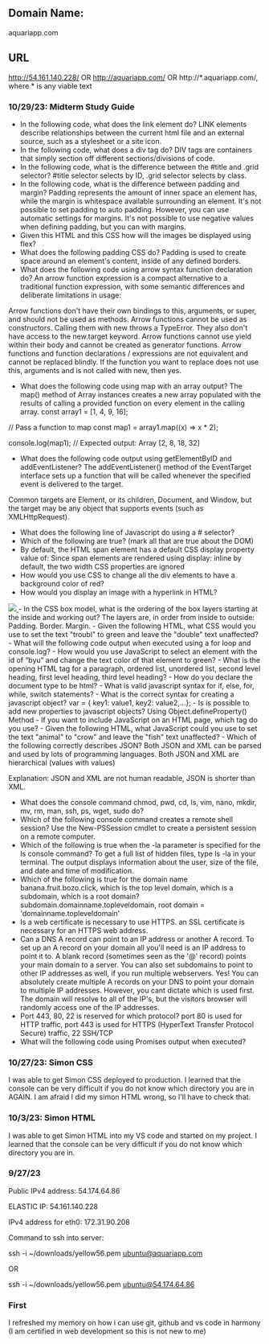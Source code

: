 ## Domain Name:
aquariapp.com



## URL
http://54.161.140.228/ OR http://aquariapp.com/ OR http://*.aquariapp.com/, where * is any viable text

### 10/29/23: Midterm Study Guide
- In the following code, what does the link element do? LINK elements describe relationships between the current html file and an external source, such as a stylesheet or a site icon.
- In the following code,  what does a div tag do? DIV tags are containers that simply section off different sections/divisions of code.
- In the following code, what is the difference between the #title and .grid selector? #title selector selects by ID, .grid selector selects by class.
- In the following code, what is the difference between padding and margin? Padding represents the amount of inner space an element has, while the margin is whitespace available surrounding an element. It's not possible to set padding to auto padding. However, you can use automatic settings for margins. It's not possible to use negative values when defining padding, but you can with margins.
- Given this HTML and this CSS how will the images be displayed using flex?
- What does the following padding CSS do? Padding is used to create space around an element's content, inside of any defined borders.
- What does the following code using arrow syntax function declaration do? An arrow function expression is a compact alternative to a traditional function expression, with some semantic differences and deliberate limitations in usage:

Arrow functions don't have their own bindings to this, arguments, or super, and should not be used as methods.
Arrow functions cannot be used as constructors. Calling them with new throws a TypeError. They also don't have access to the new.target keyword.
Arrow functions cannot use yield within their body and cannot be created as generator functions. Arrow functions and function declarations / expressions are not equivalent and cannot be replaced blindly.
If the function you want to replace does not use this, arguments and is not called with new, then yes.
- What does the following code using map with an array output? The map() method of Array instances creates a new array populated with the results of calling a provided function on every element in the calling array. 
const array1 = [1, 4, 9, 16];

// Pass a function to map
const map1 = array1.map((x) => x * 2);

console.log(map1);
// Expected output: Array [2, 8, 18, 32]

- What does the following code output using getElementByID and addEventListener?
The addEventListener() method of the EventTarget interface sets up a function that will be called whenever the specified event is delivered to the target.

Common targets are Element, or its children, Document, and Window, but the target may be any object that supports events (such as XMLHttpRequest).
- What does the following line of Javascript do using a # selector?
- Which of the following are true? (mark all that are true about the DOM)
- By default, the HTML span element has a default CSS display property value of: Since span elements are rendered using display: inline by default, the two width CSS properties are ignored
- How would you use CSS to change all the div elements to have a background color of red?
- How would you display an image with a hyperlink in HTML? 
<a href="https://www.educative.io" target="_blank">
      <img src="https://www.educative.io/static/imgs/logos/logoMarkv2.png">
    </a>
- In the CSS box model, what is the ordering of the box layers starting at the inside and working out?
The layers are, in order from inside to outside: Padding. Border. Margin.
- Given the following HTML, what CSS would you use to set the text "troubl" to green and leave the "double" text unaffected?
- What will the following code output when executed using a for loop and console.log?
- How would you use JavaScript to select an element with the id of “byu” and change the text color of that element to green?
- What is the opening HTML tag for a paragraph, ordered list, unordered list, second level heading, first level heading, third level heading?
- How do you declare the document type to be html?
- What is valid javascript syntax for if, else, for, while, switch statements?
- What is the correct syntax for creating a javascript object?
var <object-name> = { key1: value1, key2: value2,...};
- Is is possible to add new properties to javascript objects?
Using Object.defineProperty() Method
- If you want to include JavaScript on an HTML page, which tag do you use?
<script> and </script>
- Given the following HTML, what JavaScript could you use to set the text "animal" to "crow" and leave the "fish" text unaffected?
- Which of the following correctly describes JSON?
Both JSON and XML can be parsed and used by lots of programming languages.
Both JSON and XML are hierarchical (values with values)

 Explanation:  JSON and XML are not human readable, JSON is shorter than XML.
- What does the console command chmod, pwd, cd, ls, vim, nano, mkdir, mv, rm, man, ssh, ps, wget, sudo  do? 
- Which of the following console command creates a remote shell session?
Use the New-PSSession cmdlet to create a persistent session on a remote computer.
- Which of the following is true when the -la parameter is specified for the ls console command?
To get a full list of hidden files, type ls -la in your terminal. The output displays information about the user, size of the file, and date and time of modification.
- Which of the following is true for the domain name banana.fruit.bozo.click, which is the top level domain, which is a subdomain, which is a root domain? subdomain.domainname.topleveldomain, root domain = 'domainname.topleveldomain'
- Is a web certificate is necessary to use HTTPS. an SSL certificate is necessary for an HTTPS web address.
- Can a DNS A record can point to an IP address or another A record. To set up an A record on your domain all you'll need is an IP address to point it to. A blank record (sometimes seen as the '@' record) points your main domain to a server. You can also set subdomains to point to other IP addresses as well, if you run multiple webservers. Yes! You can absolutely create multiple A records on your DNS to point your domain to multiple IP addresses. However, you cant dictate which is used first. The domain will resolve to all of the IP's, but the visitors browser will randomly access one of the IP addresses.
- Port 443, 80, 22 is reserved for which protocol? port 80 is used for HTTP traffic, port 443 is used for HTTPS (HyperText Transfer Protocol Secure) traffic, 22	SSH/TCP
- What will the following code using Promises output when executed?
 





### 10/27/23: Simon CSS
I was able to get Simon CSS deployed to production. I learned that the console can be very difficult if you do not know which directory you are in AGAIN. I am afraid I did my simon HTML wrong, so I'll have to check that.


### 10/3/23: Simon HTML
I was able to get Simon HTML into my VS code and started on my project. I learned that the console can be very difficult if you do not know which directory you are in.



### 9/27/23
Public IPv4 address: 54.174.64.86

ELASTIC IP: 54.161.140.228

IPv4 address for eth0: 172.31.90.208

Command to ssh into server: 


ssh -i ~/downloads/yellow56.pem ubuntu@aquariapp.com


OR


ssh -i ~/downloads/yellow56.pem ubuntu@54.174.64.86



### First
I refreshed my memory on how i can use git, github and vs code in harmony (I am certified in web development so this is not new to me)

